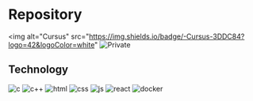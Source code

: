 
<h1> Repository </h1>

<img alt="Cursus" 			src="https://img.shields.io/badge/-Cursus-3DDC84?logo=42&logoColor=white"
<img alt="Private" 			src="https://img.shields.io/badge/-Private-3DDC84?logoColor=white"/>

<h2> Technology </h2>
<p>
<img alt="c" 			  src="https://img.shields.io/badge/-C-A8B9CC?logo=c&logoColor=white"/>
<img alt="c++" 			src="https://img.shields.io/badge/-C++-00599C?logo=cplusplus&logoColor=white"/>
<img alt="html" 		src="https://img.shields.io/badge/-HTML5-E34F26?logo=HTML5&logoColor=white"/>
<img alt="css" 			src="https://img.shields.io/badge/-CSS-1572B6?logo=css3&logoColor=white"/>
<img alt="js" 			src="https://img.shields.io/badge/-JS-F7DF1E?logo=javascript&logoColor=white"/>
<img alt="react" 		src="https://img.shields.io/badge/-REACT-61DAFB?logo=REACT&logoColor=white"/>
<img alt="docker" 	src="https://img.shields.io/badge/-DOCKER-2496ED?logo=DOCKER&logoColor=white"/>
</p>


